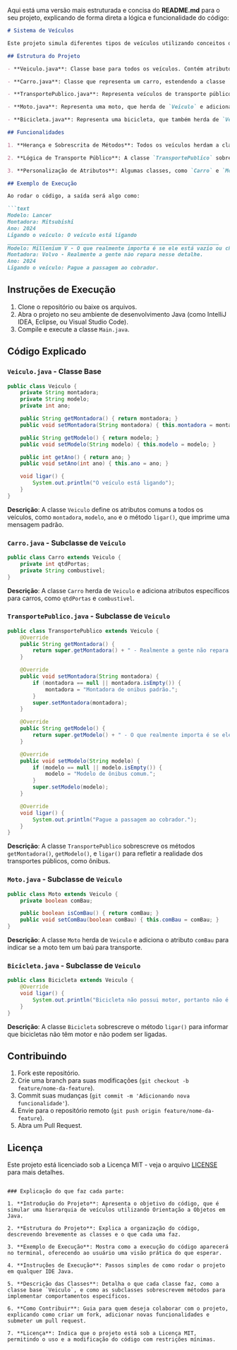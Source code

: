 Aqui está uma versão mais estruturada e concisa do **README.md** para o seu projeto, explicando de forma direta a lógica e funcionalidade do código:

```markdown
# Sistema de Veículos

Este projeto simula diferentes tipos de veículos utilizando conceitos de Orientação a Objetos em Java. Através da herança, polimorfismo e sobrescrita de métodos, diferentes tipos de veículos são representados, incluindo carros, motos, bicicletas e transportes públicos.

## Estrutura do Projeto

- **Veiculo.java**: Classe base para todos os veículos. Contém atributos e métodos comuns a todos os veículos, como `montadora`, `modelo`, `ano`, e um método `ligar()`.

- **Carro.java**: Classe que representa um carro, estendendo a classe `Veiculo`. Possui atributos adicionais como `qtdPortas` e `combustivel`.

- **TransportePublico.java**: Representa veículos de transporte público (ex: ônibus), que herdam de `Veiculo`. Sobrescreve os métodos de `ligar()`, `getModelo()` e `getMontadora()` para refletir características desse tipo de transporte.

- **Moto.java**: Representa uma moto, que herda de `Veiculo` e adiciona o atributo `comBau` para indicar se a moto possui baú.

- **Bicicleta.java**: Representa uma bicicleta, que também herda de `Veiculo`, mas sobrescreve o método `ligar()` para refletir que uma bicicleta não possui motor.

## Funcionalidades

1. **Herança e Sobrescrita de Métodos**: Todos os veículos herdam a classe `Veiculo`, mas podem sobrescrever métodos como `ligar()` para modificar o comportamento de acordo com o tipo de veículo.

2. **Lógica de Transporte Público**: A classe `TransportePublico` sobrescreve os getters e setters para ajustar os valores padrão de `modelo` e `montadora`, refletindo a realidade dos transportes públicos.

3. **Personalização de Atributos**: Algumas classes, como `Carro` e `Moto`, têm atributos exclusivos, como quantidade de portas ou a presença de um baú para a moto.

## Exemplo de Execução

Ao rodar o código, a saída será algo como:

```text
Modelo: Lancer
Montadora: Mitsubishi
Ano: 2024
Ligando o veículo: O veículo está ligando
___________________________________________________________________
Modelo: Millenium V - O que realmente importa é se ele está vazio ou cheio.
Montadora: Volvo - Realmente a gente não repara nesse detalhe.
Ano: 2024
Ligando o veículo: Pague a passagem ao cobrador.
```

## Instruções de Execução

1. Clone o repositório ou baixe os arquivos.
2. Abra o projeto no seu ambiente de desenvolvimento Java (como IntelliJ IDEA, Eclipse, ou Visual Studio Code).
3. Compile e execute a classe `Main.java`.

## Código Explicado

### `Veiculo.java` - Classe Base

```java
public class Veiculo {
    private String montadora;
    private String modelo;
    private int ano;

    public String getMontadora() { return montadora; }
    public void setMontadora(String montadora) { this.montadora = montadora; }

    public String getModelo() { return modelo; }
    public void setModelo(String modelo) { this.modelo = modelo; }

    public int getAno() { return ano; }
    public void setAno(int ano) { this.ano = ano; }

    void ligar() {
        System.out.println("O veículo está ligando");
    }
}
```

**Descrição**: A classe `Veiculo` define os atributos comuns a todos os veículos, como `montadora`, `modelo`, `ano` e o método `ligar()`, que imprime uma mensagem padrão.

### `Carro.java` - Subclasse de `Veiculo`

```java
public class Carro extends Veiculo {
    private int qtdPortas;
    private String combustivel;
}
```

**Descrição**: A classe `Carro` herda de `Veiculo` e adiciona atributos específicos para carros, como `qtdPortas` e `combustivel`.

### `TransportePublico.java` - Subclasse de `Veiculo`

```java
public class TransportePublico extends Veiculo {
    @Override
    public String getMontadora() {
        return super.getMontadora() + " - Realmente a gente não repara nesse detalhe.";
    }

    @Override
    public void setMontadora(String montadora) {
        if (montadora == null || montadora.isEmpty()) {
            montadora = "Montadora de onibus padrão.";
        }
        super.setMontadora(montadora);
    }

    @Override
    public String getModelo() {
        return super.getModelo() + " - O que realmente importa é se ele está vazio ou cheio.";
    }

    @Override
    public void setModelo(String modelo) {
        if (modelo == null || modelo.isEmpty()) {
            modelo = "Modelo de ônibus comum.";
        }
        super.setModelo(modelo);
    }

    @Override
    void ligar() {
        System.out.println("Pague a passagem ao cobrador.");
    }
}
```

**Descrição**: A classe `TransportePublico` sobrescreve os métodos `getMontadora()`, `getModelo()`, e `ligar()` para refletir a realidade dos transportes públicos, como ônibus.

### `Moto.java` - Subclasse de `Veiculo`

```java
public class Moto extends Veiculo {
    private boolean comBau;

    public boolean isComBau() { return comBau; }
    public void setComBau(boolean comBau) { this.comBau = comBau; }
}
```

**Descrição**: A classe `Moto` herda de `Veiculo` e adiciona o atributo `comBau` para indicar se a moto tem um baú para transporte.

### `Bicicleta.java` - Subclasse de `Veiculo`

```java
public class Bicicleta extends Veiculo {
    @Override
    void ligar() {
        System.out.println("Bicicleta não possui motor, portanto não é possível ligar! Bora pedalar!");
    }
}
```

**Descrição**: A classe `Bicicleta` sobrescreve o método `ligar()` para informar que bicicletas não têm motor e não podem ser ligadas.

## Contribuindo

1. Fork este repositório.
2. Crie uma branch para suas modificações (`git checkout -b feature/nome-da-feature`).
3. Commit suas mudanças (`git commit -m 'Adicionando nova funcionalidade'`).
4. Envie para o repositório remoto (`git push origin feature/nome-da-feature`).
5. Abra um Pull Request.

## Licença

Este projeto está licenciado sob a Licença MIT - veja o arquivo [LICENSE](LICENSE) para mais detalhes.
```

### Explicação do que faz cada parte:

1. **Introdução do Projeto**: Apresenta o objetivo do código, que é simular uma hierarquia de veículos utilizando Orientação a Objetos em Java.

2. **Estrutura do Projeto**: Explica a organização do código, descrevendo brevemente as classes e o que cada uma faz.

3. **Exemplo de Execução**: Mostra como a execução do código aparecerá no terminal, oferecendo ao usuário uma visão prática do que esperar.

4. **Instruções de Execução**: Passos simples de como rodar o projeto em qualquer IDE Java.

5. **Descrição das Classes**: Detalha o que cada classe faz, como a classe base `Veiculo`, e como as subclasses sobrescrevem métodos para implementar comportamentos específicos.

6. **Como Contribuir**: Guia para quem deseja colaborar com o projeto, explicando como criar um fork, adicionar novas funcionalidades e submeter um pull request.

7. **Licença**: Indica que o projeto está sob a Licença MIT, permitindo o uso e a modificação do código com restrições mínimas.